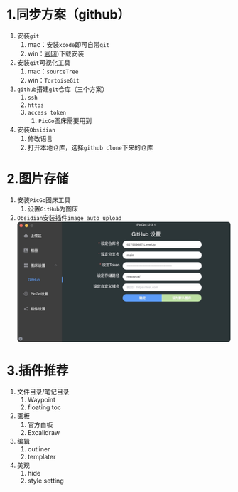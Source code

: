 # 1.同步方案（github）
1. 安装`git`
	1. mac：安装`xcode`即可自带`git`
	2. win：[官网](https://git-scm.com/downloads))下载安装
2. 安装`git`可视化工具
	1. mac：`sourceTree`
	2. win：`TortoiseGit`
3. `github`搭建`git`仓库（三个方案）
	1. `ssh`
	2. `https`
	3. `access token`
		1. `PicGo`图床需要用到
4. 安装`Obsidian`
	1. 修改语言
	2. 打开本地仓库，选择`github clone`下来的仓库

# 2.图片存储
1. 安装`PicGo`图床工具
	1. 设置`GitHub`为图床
2. `Obsidian`安装插件`image auto upload`
![1.jpg](https://raw.githubusercontent.com/627969687/LevelUp/main/resource/202412040103778.jpg)

# 3.插件推荐
1. 文件目录/笔记目录
	1. Waypoint
	2. floating toc
2. 画板
	1. 官方白板
	2. Excalidraw
3. 编辑
	1. outliner
	2. templater
4. 美观
	1. hide
	2. style setting
